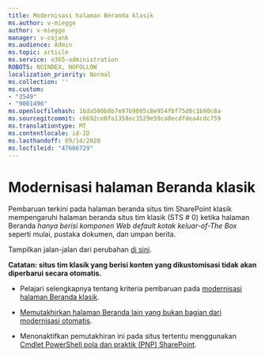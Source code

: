 ```yaml
---
title: Modernisasi halaman Beranda klasik
ms.author: v-miegge
author: v-miegge
manager: v-cojank
ms.audience: Admin
ms.topic: article
ms.service: o365-administration
ROBOTS: NOINDEX, NOFOLLOW
localization_priority: Normal
ms.collection: ''
ms.custom:
- "3549"
- "9001496"
ms.openlocfilehash: 16da500b8b7e97b9085c8e954fbf75d8c1b90c8a
ms.sourcegitcommit: c6692ce0fa1358ec3529e59ca0ecdfdea4cdc759
ms.translationtype: MT
ms.contentlocale: id-ID
ms.lasthandoff: 09/14/2020
ms.locfileid: "47666729"
---
```

# <a name="modernize-the-classic-home-page"></a>Modernisasi halaman Beranda klasik

Pembaruan terkini pada halaman beranda situs tim SharePoint klasik mempengaruhi halaman beranda situs tim klasik (STS # 0) ketika halaman Beranda *hanya berisi komponen Web default kotak keluar-of-The Box* seperti mulai, pustaka dokumen, dan umpan berita.

Tampilkan jalan-jalan dari perubahan [di sini](https://docs.microsoft.com/sharepoint/sharepointonline/media/homepage-upgrade-gif.gif). 

**Catatan: situs tim klasik yang berisi konten yang dikustomisasi tidak akan diperbarui secara otomatis.**

* Pelajari selengkapnya tentang kriteria pembaruan pada [modernisasi halaman Beranda klasik](https://docs.microsoft.com/sharepoint/disable-auto-modernization-classic-home-pages#why-update-classic-team-site-home-pages-to-modern).

* [Memutakhirkan halaman Beranda lain yang bukan bagian dari modernisasi otomatis](https://docs.microsoft.com/sharepoint/dev/transform/modernize-userinterface-site-pages).

* Menonaktifkan pemutakhiran ini pada situs tertentu menggunakan [Cmdlet PowerShell pola dan praktik (PNP) SharePoint](https://docs.microsoft.com/powershell/sharepoint/sharepoint-pnp/sharepoint-pnp-cmdlets).
